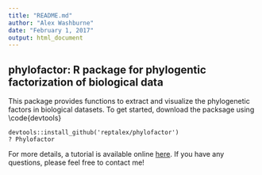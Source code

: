 ```yaml
---
title: "README.md"
author: "Alex Washburne"
date: "February 1, 2017"
output: html_document
---
```


## phylofactor: R package for phylogentic factorization of biological data

This package provides functions to extract and visualize the phylogenetic factors in biological datasets. To get started, download the packsage using \code{devtools}

```{r cars}
devtools::install_github('reptalex/phylofactor')
? Phylofactor
```

For more details, a tutorial is available online [here](http://media.wix.com/ugd/0119a1_f9ff04d5ada440829cc2d942b8b9f928.pdf "Phylofactor Tutorial").  If you have any questions, please feel free to contact me!
